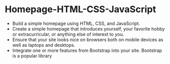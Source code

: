 # Homepage-HTML-CSS-JavaScript
* Build a simple homepage using HTML, CSS, and JavaScript.
* Create a simple homepage that introduces yourself, your favorite hobby or extracurricular, or anything else of interest to you.
* Ensure that your site looks nice on browsers both on mobile devices as well as laptops and desktops.
* Integrate one or more features from Bootstrap into your site. Bootstrap is a popular library


